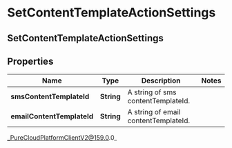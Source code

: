 # SetContentTemplateActionSettings

## SetContentTemplateActionSettings

## Properties

|Name | Type | Description | Notes|
|------------ | ------------- | ------------- | -------------|
| **smsContentTemplateId** | **String** | A string of sms contentTemplateId. | |
| **emailContentTemplateId** | **String** | A string of email contentTemplateId. | |



_PureCloudPlatformClientV2@159.0.0_
